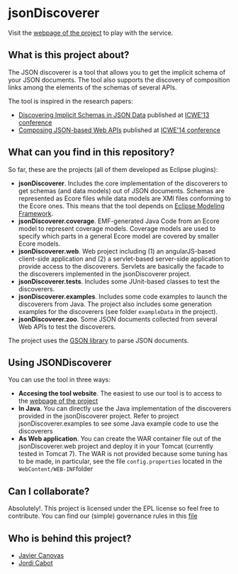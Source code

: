 jsonDiscoverer
===============

Visit the [webpage of the project](http://som-research.uoc.edu/tools/jsonDiscoverer) to play with the service.

What is this project about?
---------------------------

The JSON discoverer is a tool that allows you to get the implicit schema of your JSON documents. The tool also supports the discovery of composition links among the elements of the schemas of several APIs.

The tool is inspired in the research papers:

 - [Discovering Implicit Schemas in JSON Data](https://www.researchgate.net/publication/262317804_Discovering_implicit_schemas_in_JSON_data?ev=prf_pub) published at [ICWE'13 conference](http://icwe2013.webengineering.org/)
 - [Composing JSON-based Web APIs](https://www.researchgate.net/publication/272824956_Composing_JSON-based_Web_APIs?ev=prf_pub)  published at [ICWE'14 conference](http://icwe2014.webengineering.org/)

What can you find in this repository?
-------------------------------------

So far, these are the projects (all of them developed as Eclipse plugins):

* **jsonDiscoverer**. Includes the core implementation of the discoverers to get schemas (and data models) out of JSON documents. Schemas are represented as Ecore files while data models are XMI files conforming to the Ecore ones. This means that the tool depends on [Eclipse Modeling Framework](https://eclipse.org/modeling/emf/).
* **jsonDiscoverer.coverage**. EMF-generated Java Code from an Ecore model to represent coverage models. Coverage models are used to specify which parts in a general Ecore model are covered by smaller Ecore models.
* **jsonDiscoverer.web**. Web project including (1) an angularJS-based client-side application and (2) a servlet-based server-side application to provide access to the discoverers. Servlets are basically the facade to the discoverers implemented in the jsonDiscoverer project.
* **jsonDiscoverer.tests**. Includes some JUnit-based classes to test the discoverers. 
* **jsonDiscoverer.examples**. Includes some code examples to launch the discoverers from Java. The project also includes some generation examples for the discoverers (see folder `exampleData` in the project). 
* **jsonDiscoverer.zoo**. Some JSON documents collected from several Web APIs to test the discoverers.

The project uses the [GSON library](https://github.com/google/gson) to parse JSON documents.

Using JSONDiscoverer 
---
You can use the tool in three ways:
* **Accesing the tool website**. The easiest to use our tool is to access to the [webpage of the project](http://som-research.uoc.edu/tools/jsonDiscoverer)
* **In Java**. You can directly use the Java implementation of the discoverers provided in the jsonDiscoverer project. Refer to project jsonDiscoverer.examples to see some Java example code to use the discoverers
* **As Web application**. You can create the WAR container file out of the jsonDiscoverer.web project and deploy it in your Tomcat (currently tested in Tomcat 7). The WAR is not provided because some tuning has to be made, in particular, see the file `config.properties` located in the `WebContent/WEB-INF`folder

Can I collaborate?
---
Absolutely!. This project is licensed under the EPL license so feel free to contribute. You can find our (simple) governance rules in this [file](https://github.com/SOM-Research/jsonDiscoverer/blob/master/governance.md)

Who is behind this project?
---------------------------
* [Javier Canovas](http://github.com/jlcanovas/ "Javier Canovas")
* [Jordi Cabot](http://github.com/jcabot/ "Jordi Cabot")
